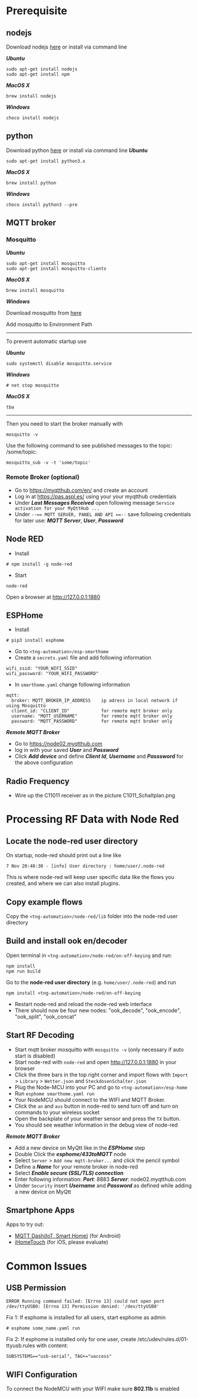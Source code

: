 # Prerequisite

## nodejs
Download nodejs [here](https://nodejs.org/en/download/)
or install via command line

***Ubuntu***
```
sudo apt-get install nodejs
sudo apt-get install npm
```
***MacOS X***
```
brew install nodejs
```
***Windows***
```
choco install nodejs
```

## python
Download python [here](https://www.python.org/downloads/)
or install via command line
***Ubuntu***
```
sudo apt-get install python3.x
```
***MacOS X***
```
brew install python
```
***Windows***
```
choco install python3 --pre 
```
## MQTT broker

### Mosquitto
***Ubuntu***
```
sudo apt-get install mosquitto
sudo apt-get install mosquitto-clients
```
***MacOS X***
```
brew install mosquitto
```
***Windows***

Download mosquitto from [here](https://mosquitto.org/files/binary/win64/mosquitto-1.6.12a-install-windows-x64.exe)

Add mosquitto to Environment Path

---
To prevent automatic startup use

***Ubuntu***
```
sudo systemctl disable mosquitto.service
```

***Windows***
```
# net stop mosquitto
```

***MacOS X***
```
tba
```
---
Then you need to start the broker manually with
```
mosquitto -v
```
Use the following command to see published messages to the topic: /some/topic:
```
mosquitto_sub -v -t 'some/topic'
```

### Remote Broker (optional)
- Go to https://myqtthub.com/en/ and create an account
- Log in at https://pas.aspl.es/ using your your myqtthub credentials 
- Under ***Last Messages Received*** open following message `Service activation for your MyQttHub ...`
- Under `--== MQTT SERVER, PANEL AND API ==--` save following credentials for later use: ***MQTT Server***,
 ***User***, ***Password*** 

## Node RED
- Install
```
# npm install -g node-red
```
- Start
```
node-red
```
Open a browser at http://127.0.0.1:1880

## ESPHome
- Install
```
# pip3 install esphome
```
- Go to `<tng-automation>/esp-smarthome`
- Create a `secrets.yaml` file and add following information
```
wifi_ssid: "YOUR_WIFI_SSID"
wifi_password: "YOUR_WIFI_PASSWORD"
```
- In `smarthome.yaml` change following information
```
mqtt:
  broker: MQTT_BROKER_IP_ADDRESS    ip adress in local network if using Mosquitto
  client_id: "CLIENT_ID"            for remote mqtt broker only
  username: "MQTT_USERNAME"         for remote mqtt broker only
  password: "MQTT_PASSWORD"         for remote mqtt broker only
```
***Remote MQTT Broker***
- Go to https://node02.myqtthub.com
- log in with your saved ***User*** and ***Password***
- Click ***Add device*** and define ***Client Id***, ***Username*** and ***Passsword*** for the above configuration

## Radio Frequency
- Wire up the C11011 receiver as in the picture C1011_Schaltplan.png

# Processing RF Data with Node Red

## Locate the node-red user directory

On startup, node-red should print out a line like

`7 Nov 20:48:30 - [info] User directory : home/user/.node-red`

This is where node-red will keep user specific data like the flows you created, and where we can also install plugins.

## Copy example flows
Copy the `<tng-automation>/node-red/lib` folder into the node-red user directory

## Build and install ook en/decoder

Open terminal in `<tng-automation>/node-red/on-off-keying` and run:
```
npm install
npm run build
```
Go to the **node-red user directory** (e.g. `home/user/.node-red`) and run
```
npm install <tng-automation>/node-red/on-off-keying
```
- Restart node-red and reload the node-red web interface
- There should now be four new nodes: "ook_decode", "ook_encode", "ook_split", "ook_concat"

## Start RF Decoding
- Start mqtt broker mosquitto with `mosquitto -v` (only necessary if auto start is disabled)
- Start node-red with `node-red` and open http://127.0.0.1:1880 in your browser
- Click the three bars in the top right corner and import flows with `Import` > `Library` > `Wetter.json` and `SteckdosenSchalter.json`
- Plug the Node-MCU into your PC and go to `<tng-automation>/esp-home`
- Run `esphome smarthome.yaml run`
- Your NodeMCU should connect to the WIFI and MQTT Broker.
- Click the `an` and `aus` button in node-red to send turn off and turn on commands to your wireless socket
- Open the backplate of your weather sensor and press the `TX` button. 
- You should see weather information in the debug view of node-red

***Remote MQTT Broker***
- Add a new device on MyQtt like in the ***ESPHome*** step
- Double Click the ***esphome/433toMQTT*** node
- Select `Server` > `Add new mqtt-broker...`  and click the pencil symbol
- Define a ***Name*** for your remote broker in node-red
- Select ***Enable secure (SSL/TLS) connection***
- Enter following information: ***Port***: 8883 ***Server***: node02.myqtthub.com
- Under `Security` insert ***Username*** and ***Password*** as defined while adding a new device on MyQtt

## Smartphone Apps

Apps to try out:
- [MQTT Dash(IoT, Smart Home)](https://play.google.com/store/apps/details?id=net.routix.mqttdash&hl=de) (for Android)
- [iHomeTouch]([http://1j2.com/ihometouch/) (for iOS, please evaluate)

# Common Issues
## USB Permission
```
ERROR Running command failed: [Errno 13] could not open port /dev/ttyUSB0: [Errno 13] Permission denied: '/dev/ttyUSB0'
```
Fix 1:
If esphome is installed for all users, start esphome as admin
```
# esphome some_name.yaml run
```
Fix 2:
If esphome is installed only for one user, create /etc/udev/rules.d/01-ttyusb.rules with content:
```
SUBSYSTEMS=="usb-serial", TAG+="uaccess"
```

## WIFI Configuration
To connect the NodeMCU with your WIFI make sure **802.11b** is enabled
